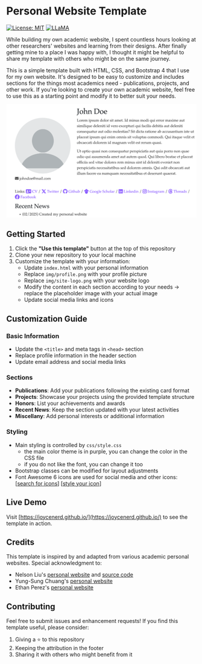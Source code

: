 # Personal Website Template

[![License: MIT](https://img.shields.io/badge/License-MIT-g.svg?style=flat-square)](https://opensource.org/licenses/MIT)
[![LLaMA](https://img.shields.io/badge/Live_Demo-zchin-FFB000.svg?style=flat-square)](https://joycenerd.github.io)


While building my own academic website, I spent countless hours looking at other researchers' websites and learning from their designs. After finally getting mine to a place I was happy with, I thought it might be helpful to share my template with others who might be on the same journey.

This is a simple template built with HTML, CSS, and Bootstrap 4 that I use for my own website. It's designed to be easy to customize and includes sections for the things most academics need - publications, projects, and other work. If you're looking to create your own academic website, feel free to use this as a starting point and modify it to better suit your needs.

![Website Preview](img/website-preview.png)

## Getting Started

1. Click the **"Use this template"** button at the top of this repository
2. Clone your new repository to your local machine
3. Customize the template with your information:
   - Update `index.html` with your personal information
   - Replace `img/profile.png` with your profile picture
   - Replace `img/site-logo.png` with your website logo
   - Modify the content in each section according to your needs -> replace the placeholder image with your actual image
   - Update social media links and icons
  
## Customization Guide

### Basic Information
- Update the `<title>` and meta tags in `<head>` section
- Replace profile information in the header section
- Update email address and social media links

### Sections
- **Publications**: Add your publications following the existing card format
- **Projects**: Showcase your projects using the provided template structure
- **Honors**: List your achievements and awards
- **Recent News**: Keep the section updated with your latest activities
- **Miscellany**: Add personal interests or additional information

### Styling
- Main styling is controlled by `css/style.css`
    - the main color theme is in purple, you can change the color in the CSS file
    - if you do not like the font, you can change it too
- Bootstrap classes can be modified for layout adjustments
- Font Awesome 6 icons are used for social media and other icons: [[search for icons](https://fontawesome.com/search)] [[style your icon]([text](https://docs.fontawesome.com/))]

## Live Demo

Visit [https://joycenerd.github.io/](https://joycenerd.github.io/) to see the template in action.

## Credits

This template is inspired by and adapted from various academic personal websites. Special acknowledgment to:
- Nelson Liu's [personal website](https://nelsonliu.me/) and [source code](https://github.com/nelson-liu/website)
- Yung-Sung Chuang's [personal website](https://people.csail.mit.edu/yungsung/)
- Ethan Perez's [personal website](https://ethanperez.net/)

## Contributing

Feel free to submit issues and enhancement requests! If you find this template useful, please consider:
1. Giving a ⭐ to this repository
2. Keeping the attribution in the footer
3. Sharing it with others who might benefit from it